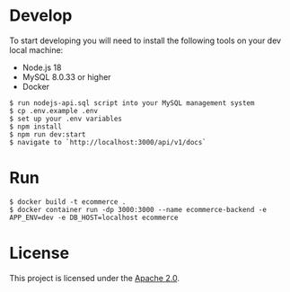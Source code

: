 # Develop

To start developing you will need to install the following tools on your dev local machine:

- Node.js 18
- MySQL 8.0.33 or higher
- Docker

```
$ run nodejs-api.sql script into your MySQL management system
$ cp .env.example .env
$ set up your .env variables
$ npm install
$ npm run dev:start
$ navigate to `http://localhost:3000/api/v1/docs`
```

# Run

```
$ docker build -t ecommerce .
$ docker container run -dp 3000:3000 --name ecommerce-backend -e APP_ENV=dev -e DB_HOST=localhost ecommerce
```

# License

This project is licensed under the [Apache 2.0](LICENSE).
